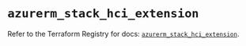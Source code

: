 # `azurerm_stack_hci_extension`

Refer to the Terraform Registry for docs: [`azurerm_stack_hci_extension`](https://registry.terraform.io/providers/hashicorp/azurerm/4.28.0/docs/resources/stack_hci_extension).
